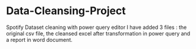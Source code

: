 # Data-Cleansing-Project
Spotify Dataset cleaning with power query editor
I have added 3 files : the original csv file, the cleansed excel after transformation in power query and a report in word document.
